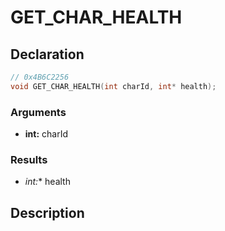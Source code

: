 # GET_CHAR_HEALTH

## Declaration
```cpp
// 0x4B6C2256
void GET_CHAR_HEALTH(int charId, int* health);
```

### Arguments
- **int:** charId

### Results
- **int*:** health

## Description
